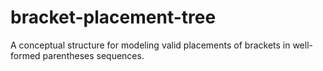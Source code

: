 # bracket-placement-tree
A conceptual structure for modeling valid placements of brackets in well-formed parentheses sequences.
